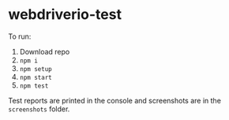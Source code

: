 # webdriverio-test

To run:

1. Download repo
2. `npm i`
3. `npm setup`
4. `npm start`
5. `npm test`

Test reports are printed in the console and screenshots are in the `screenshots` folder.
